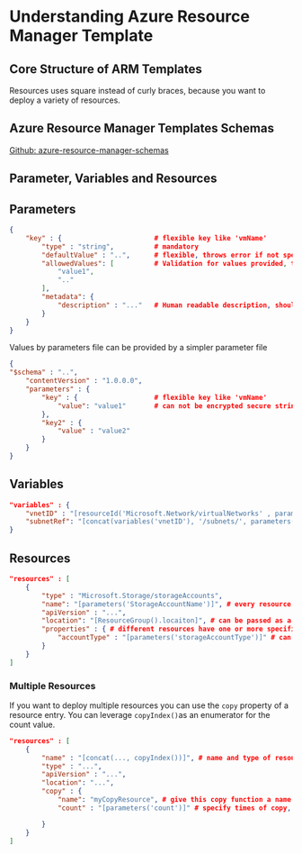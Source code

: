 # Understanding Azure Resource Manager Template

## Core Structure of ARM Templates

Resources uses square instead of curly braces, because you want to deploy a variety of resources.

## Azure Resource Manager Templates Schemas

[Github: azure-resource-manager-schemas](https://github.com/Azure/azure-resource-manager-schemas)

## Parameter, Variables and Resources

## Parameters

```JSON
{
    "key" : {                       # flexible key like 'vmName'
        "type" : "string",          # mandatory
        "defaultValue" : "..",      # flexible, throws error if not specified
        "allowedValues": [          # Validation for values provided, throws error
            "value1",
            ".."
        ],
        "metadata": {
            "description" : "..."   # Human readable description, should be set
        }
    }
}
```

Values by parameters file can be provided by a simpler parameter file

```JSON
{
"$schema" : "..",
    "contentVersion" : "1.0.0.0",
    "parameters" : {
        "key" : {                   # flexible key like 'vmName'
            "value": "value1"       # can not be encrypted secure string!
        },
        "key2" : {
            "value" : "value2"
        }
    }
}
```

## Variables

```JSON
"variables" : {
    "vnetID" : "[resourceId('Microsoft.Network/virtualNetworks' , parameters('virtualNetworkName'))]", # gets the resource id of virtual network with the name of virtualNetowrkName parameter
    "subnetRef": "[concat(variables('vnetID'), '/subnets/', parameters('subnetName'))]" # uses a function concat to append three strings, the earlier defined variable of the virtual network resource id with the lateral string '/subnets/' and the provided parameter subnetName
}
```

## Resources

```JSON
"resources" : [
    {
        "type" : "Microsoft.Storage/storageAccounts",
        "name": "[parameters('StorageAccountName')]", # every resource needs a name, names should be flexible defined by the user through a parameter
        "apiVersion" : "...",
        "location": "[ResourceGroup().locaiton]", # can be passed as a parameter, but ResourceGroup location can be reused too
        "properties" : { # different resources have one or more specific properties which ARM needs values for in order to complete deployment
            "accountType" : "[parameters('storageAccountType')]" # can be specified as a parameter e.g. with a default value
        }
    }
]
```

### Multiple Resources

If you want to deploy multiple resources you can use the `copy` property of a resource entry. You can leverage `copyIndex()`as an enumerator for the count value.

```JSON
"resources" : [
    {
        "name" : "[concat(..., copyIndex())]", # name and type of resource, concat with a copyIndex , if provided but no copy property the section is invalid
        "type" : "...",
        "apiVersion" : "...",
        "location": "...",
        "copy" : {
            "name": "myCopyResource", # give this copy function a name
            "count" : "[parameters('count')]" # specify times of copy, e.g. in parameter

        }
    }
]
```
